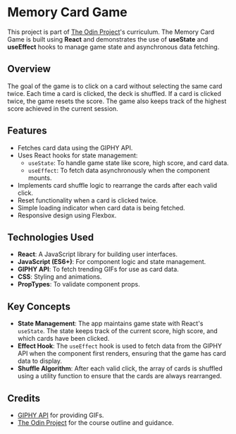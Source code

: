 # Memory Card Game

This project is part of [The Odin Project](https://www.theodinproject.com/)'s curriculum. The Memory Card Game is built using **React** and demonstrates the use of **useState** and **useEffect** hooks to manage game state and asynchronous data fetching.

## Overview

The goal of the game is to click on a card without selecting the same card twice. Each time a card is clicked, the deck is shuffled. If a card is clicked twice, the game resets the score. The game also keeps track of the highest score achieved in the current session.

## Features

- Fetches card data using the GIPHY API.
- Uses React hooks for state management:
  - `useState`: To handle game state like score, high score, and card data.
  - `useEffect`: To fetch data asynchronously when the component mounts.
- Implements card shuffle logic to rearrange the cards after each valid click.
- Reset functionality when a card is clicked twice.
- Simple loading indicator when card data is being fetched.
- Responsive design using Flexbox.

## Technologies Used

- **React**: A JavaScript library for building user interfaces.
- **JavaScript (ES6+)**: For component logic and state management.
- **GIPHY API**: To fetch trending GIFs for use as card data.
- **CSS**: Styling and animations.
- **PropTypes**: To validate component props.

## Key Concepts

- **State Management**: The app maintains game state with React's `useState`. The state keeps track of the current score, high score, and which cards have been clicked.
- **Effect Hook**: The `useEffect` hook is used to fetch data from the GIPHY API when the component first renders, ensuring that the game has card data to display.
- **Shuffle Algorithm**: After each valid click, the array of cards is shuffled using a utility function to ensure that the cards are always rearranged.

## Credits

- [GIPHY API](https://developers.giphy.com/) for providing GIFs.
- [The Odin Project](https://www.theodinproject.com/) for the course outline and guidance.
